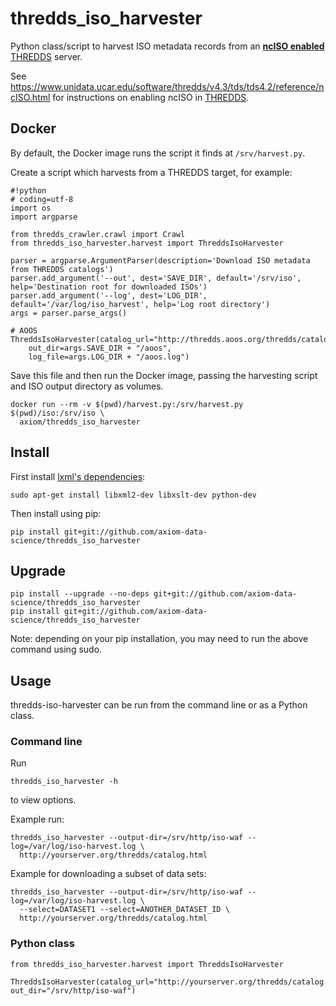 # thredds_iso_harvester

Python class/script to harvest ISO metadata records from an [__ncISO enabled__](https://www.unidata.ucar.edu/software/thredds/v4.3/tds/tds4.2/reference/ncISO.html) [THREDDS](http://www.unidata.ucar.edu/software/thredds/current/tds/TDS.html) server.

See https://www.unidata.ucar.edu/software/thredds/v4.3/tds/tds4.2/reference/ncISO.html for instructions on enabling ncISO in [THREDDS](http://www.unidata.ucar.edu/software/thredds/current/tds/TDS.html).

## Docker

By default, the Docker image runs the script it finds at `/srv/harvest.py`.

Create a script which harvests from a THREDDS target, for example:

```
#!python
# coding=utf-8
import os
import argparse

from thredds_crawler.crawl import Crawl
from thredds_iso_harvester.harvest import ThreddsIsoHarvester

parser = argparse.ArgumentParser(description='Download ISO metadata from THREDDS catalogs')
parser.add_argument('--out', dest='SAVE_DIR', default='/srv/iso', help='Destination root for downloaded ISOs')
parser.add_argument('--log', dest='LOG_DIR', default='/var/log/iso_harvest', help='Log root directory')
args = parser.parse_args()

# AOOS
ThreddsIsoHarvester(catalog_url="http://thredds.aoos.org/thredds/catalog.xml",
    out_dir=args.SAVE_DIR + "/aoos",
    log_file=args.LOG_DIR + "/aoos.log")
```

Save this file and then run the Docker image, passing the harvesting script
and ISO output directory as volumes.

```
docker run --rm -v $(pwd)/harvest.py:/srv/harvest.py $(pwd)/iso:/srv/iso \
  axiom/thredds_iso_harvester
```

## Install

First install [lxml's dependencies](http://lxml.de/installation.html#requirements):

```
sudo apt-get install libxml2-dev libxslt-dev python-dev
```

Then install using pip:

```
pip install git+git://github.com/axiom-data-science/thredds_iso_harvester
```

## Upgrade

```
pip install --upgrade --no-deps git+git://github.com/axiom-data-science/thredds_iso_harvester
pip install git+git://github.com/axiom-data-science/thredds_iso_harvester
```

Note: depending on your pip installation, you may need to run the above command using sudo.

## Usage

thredds-iso-harvester can be run from the command line or as a Python class.

### Command line

Run

```
thredds_iso_harvester -h
```

to view options.

Example run:

```
thredds_iso_harvester --output-dir=/srv/http/iso-waf --log=/var/log/iso-harvest.log \
  http://yourserver.org/thredds/catalog.html
```

Example for downloading a subset of data sets:
```
thredds_iso_harvester --output-dir=/srv/http/iso-waf --log=/var/log/iso-harvest.log \
  --select=DATASET1 --select=ANOTHER_DATASET_ID \ 
  http://yourserver.org/thredds/catalog.html
```

### Python class

```
from thredds_iso_harvester.harvest import ThreddsIsoHarvester

ThreddsIsoHarvester(catalog_url="http://yourserver.org/thredds/catalog.html", out_dir="/srv/http/iso-waf")
```
